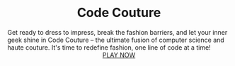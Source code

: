 <html>
  <head>
    <link rel="stylesheet" href="./node_modules/nes.css/css/nes.min.css">
    <link href="https://fonts.googleapis.com/css?family=Press+Start+2P" rel="stylesheet">
    <style>
      body {
        padding: 150px;
      }
      h1 {
        text-align: center;
      }
      .center {
        display: flex;
        flex-direction: column;
        align-items: center;
        justify-content: center;
      }
    </style>
  </head>
  <body>
    <div class="center">
      <h1>Code Couture</h1>
      <label>Get ready to dress to impress, break the fashion barriers, and let your inner geek shine in Code Couture – the ultimate fusion of computer science and haute couture. It's time to redefine fashion, one line of code at a time!</label>
      <a class="nes-btn is-primary" href="{{ site.baseurl }}/story">PLAY NOW</a>
    </div>
    <script>
      var myGamePiece;
      var myObstacles = [];
      var mySound;
      var myMusic;
      function startGame() {
        myGamePiece = new component(30, 30, "red", 10, 120);
        mySound = new sound("bounce.mp3");
        myMusic = new sound("gametheme.mp3");
        myMusic.play();
        myGameArea.start();
      }
    </script>
  </body>
</html>
